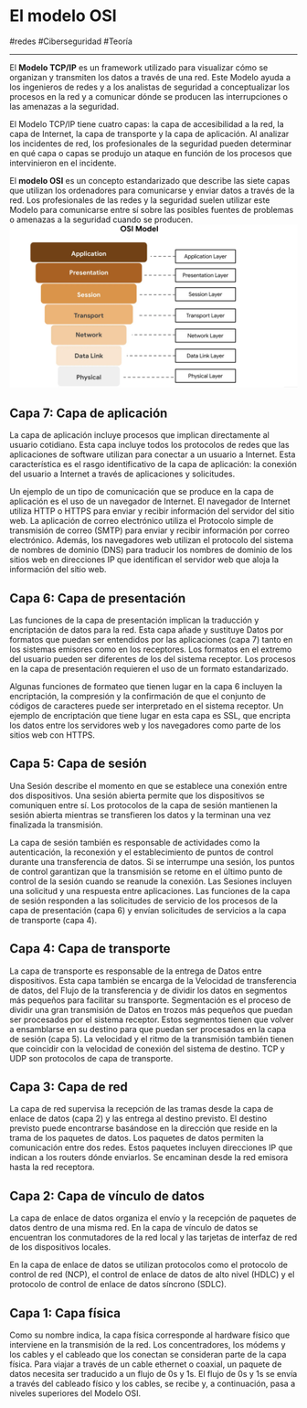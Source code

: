 # El modelo OSI
#redes #Ciberseguridad #Teoría 

---
El **Modelo TCP/IP** es un framework utilizado para visualizar cómo se organizan y transmiten los datos a través de una red. Este Modelo ayuda a los ingenieros de redes y a los analistas de seguridad a conceptualizar los procesos en la red y a comunicar dónde se producen las interrupciones o las amenazas a la seguridad.

El Modelo TCP/IP tiene cuatro capas: la capa de accesibilidad a la red, la capa de Internet, la capa de transporte y la capa de aplicación. Al analizar los incidentes de red, los profesionales de la seguridad pueden determinar en qué capa o capas se produjo un ataque en función de los procesos que intervinieron en el incidente.

El **modelo OSI** es un concepto estandarizado que describe las siete capas que utilizan los ordenadores para comunicarse y enviar datos a través de la red. Los profesionales de las redes y la seguridad suelen utilizar este Modelo para comunicarse entre sí sobre las posibles fuentes de problemas o amenazas a la seguridad cuando se producen.
![El modelo OSI](img/modelo-osi.webp)
## Capa 7: Capa de aplicación

La capa de aplicación incluye procesos que implican directamente al usuario cotidiano. Esta capa incluye todos los protocolos de redes que las aplicaciones de software utilizan para conectar a un usuario a Internet. Esta característica es el rasgo identificativo de la capa de aplicación: la conexión del usuario a Internet a través de aplicaciones y solicitudes.

Un ejemplo de un tipo de comunicación que se produce en la capa de aplicación es el uso de un navegador de Internet. El navegador de Internet utiliza HTTP o HTTPS para enviar y recibir información del servidor del sitio web. La aplicación de correo electrónico utiliza el Protocolo simple de transmisión de correo (SMTP) para enviar y recibir información por correo electrónico. Además, los navegadores web utilizan el protocolo del sistema de nombres de dominio (DNS) para traducir los nombres de dominio de los sitios web en direcciones IP que identifican el servidor web que aloja la información del sitio web.
## Capa 6: Capa de presentación

Las funciones de la capa de presentación implican la traducción y encriptación de datos para la red. Esta capa añade y sustituye Datos por formatos que puedan ser entendidos por las aplicaciones (capa 7) tanto en los sistemas emisores como en los receptores. Los formatos en el extremo del usuario pueden ser diferentes de los del sistema receptor. Los procesos en la capa de presentación requieren el uso de un formato estandarizado.

Algunas funciones de formateo que tienen lugar en la capa 6 incluyen la encriptación, la compresión y la confirmación de que el conjunto de códigos de caracteres puede ser interpretado en el sistema receptor. Un ejemplo de encriptación que tiene lugar en esta capa es SSL, que encripta los datos entre los servidores web y los navegadores como parte de los sitios web con HTTPS.
## Capa 5: Capa de sesión

Una Sesión describe el momento en que se establece una conexión entre dos dispositivos. Una sesión abierta permite que los dispositivos se comuniquen entre sí. Los protocolos de la capa de sesión mantienen la sesión abierta mientras se transfieren los datos y la terminan una vez finalizada la transmisión.

La capa de sesión también es responsable de actividades como la autenticación, la reconexión y el establecimiento de puntos de control durante una transferencia de datos. Si se interrumpe una sesión, los puntos de control garantizan que la transmisión se retome en el último punto de control de la sesión cuando se reanude la conexión. Las Sesiones incluyen una solicitud y una respuesta entre aplicaciones. Las funciones de la capa de sesión responden a las solicitudes de servicio de los procesos de la capa de presentación (capa 6) y envían solicitudes de servicios a la capa de transporte (capa 4).
## Capa 4: Capa de transporte

La capa de transporte es responsable de la entrega de Datos entre dispositivos. Esta capa también se encarga de la Velocidad de transferencia de datos, del Flujo de la transferencia y de dividir los datos en segmentos más pequeños para facilitar su transporte. Segmentación es el proceso de dividir una gran transmisión de Datos en trozos más pequeños que puedan ser procesados por el sistema receptor. Estos segmentos tienen que volver a ensamblarse en su destino para que puedan ser procesados en la capa de sesión (capa 5). La velocidad y el ritmo de la transmisión también tienen que coincidir con la velocidad de conexión del sistema de destino. TCP y UDP son protocolos de capa de transporte.
## Capa 3: Capa de red

La capa de red supervisa la recepción de las tramas desde la capa de enlace de datos (capa 2) y las entrega al destino previsto. El destino previsto puede encontrarse basándose en la dirección que reside en la trama de los paquetes de datos. Los paquetes de datos permiten la comunicación entre dos redes. Estos paquetes incluyen direcciones IP que indican a los routers dónde enviarlos. Se encaminan desde la red emisora hasta la red receptora.
## Capa 2: Capa de vínculo de datos

La capa de enlace de datos organiza el envío y la recepción de paquetes de datos dentro de una misma red. En la capa de vínculo de datos se encuentran los conmutadores de la red local y las tarjetas de interfaz de red de los dispositivos locales.

En la capa de enlace de datos se utilizan protocolos como el protocolo de control de red (NCP), el control de enlace de datos de alto nivel (HDLC) y el protocolo de control de enlace de datos síncrono (SDLC).
## Capa 1: Capa física

Como su nombre indica, la capa física corresponde al hardware físico que interviene en la transmisión de la red. Los concentradores, los módems y los cables y el cableado que los conectan se consideran parte de la capa física. Para viajar a través de un cable ethernet o coaxial, un paquete de datos necesita ser traducido a un flujo de 0s y 1s. El flujo de 0s y 1s se envía a través del cableado físico y los cables, se recibe y, a continuación, pasa a niveles superiores del Modelo OSI.